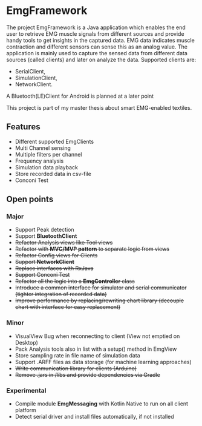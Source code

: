 # EmgFramework
The project EmgFramework is a Java application which enables the end user to retrieve EMG muscle signals from different sources
and provide handy tools to get insights in the captured data. EMG data indicates muscle contraction and different
sensors can sense this as an analog value. The application is mainly used to capture the sensed data from different
data sources (called clients) and later on analyze the data.
Supported clients are:
* SerialClient,
* SimulationClient,
* NetworkClient.

A Bluetooth(LE)Client for Android is planned at a later point

This project is part of my master thesis about smart EMG-enabled textiles. 

## Features

* Different supported EmgClients
* Multi Channel sensing
* Multiple filters per channel
* Frequency analysis
* Simulation data playback
* Store recorded data in csv-file
* Conconi Test

## Open points

### Major
* Support Peak detection
* Support **BluetoothClient**
* ~~Refactor Analysis views like Tool views~~
* ~~Refactor with **MVC/MVP pattern** to separate logic from views~~
* ~~Refactor Config views for Clients~~
* ~~Support **NetworkClient**~~
* ~~Replace interfaces with RxJava~~
* ~~Support Conconi Test~~
* ~~Refactor all the logic into a **EmgController** class~~
* ~~Introduce a common interface for simulator and serial communicator (tighter integration of recorded data)~~
* ~~Improve performance by replacing/rewriting chart library (decouple chart with interface for easy replacement)~~

### Minor
* VisualView Bug when reconnecting to client (View not emptied on Desktop)
* Pack Analysis tools also in list with a setup() method in EmgView
* Store sampling rate in file name of simulation data
* Support .ARFF files as data storage (for machine learning approaches)
* ~~Write communication library for clients (Arduino)~~
* ~~Remove .jars in /libs and provide dependencies via Gradle~~

### Experimental
* Compile module **EmgMessaging** with Kotlin Native to run on all client platform
* Detect serial driver and install files automatically, if not installed
